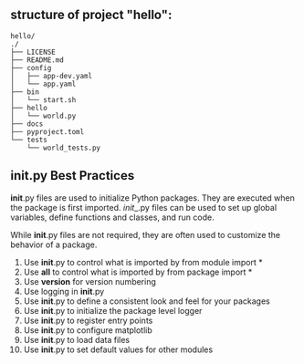 

## structure of project "hello":
```
hello/
./
├── LICENSE
├── README.md
├── config
│   ├── app-dev.yaml
│   └── app.yaml
├── bin
│   └── start.sh
├── hello
│   └── world.py
├── docs
├── pyproject.toml
└── tests
    └── world_tests.py
```

## __init__.py Best Practices
__init__.py files are used to initialize Python packages. They are executed when the package is first imported.
_init__.py files can be used to set up global variables, define functions and classes, and run code.

While __init__.py files are not required, they are often used to customize the behavior of a package.

1. Use __init__.py to control what is imported by from module import *
2. Use __all__ to control what is imported by from package import *
3. Use __version__ for version numbering
4. Use logging in __init__.py
5. Use __init__.py to define a consistent look and feel for your packages
6. Use __init__.py to initialize the package level logger
7. Use __init__.py to register entry points
8. Use __init__.py to configure matplotlib
9. Use __init__.py to load data files
10. Use __init__.py to set default values for other modules



